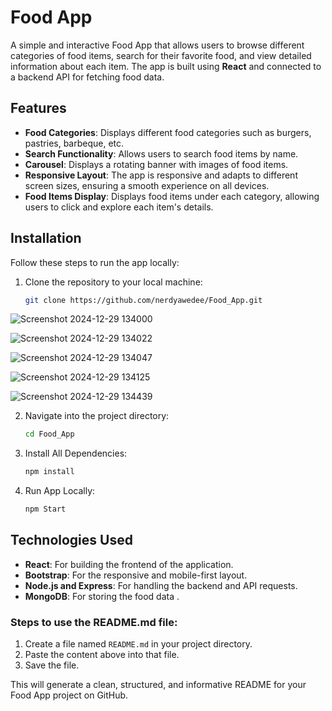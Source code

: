 # Food App

A simple and interactive Food App that allows users to browse different categories of food items, search for their favorite food, and view detailed information about each item. The app is built using **React** and connected to a backend API for fetching food data.

## Features

- **Food Categories**: Displays different food categories such as burgers, pastries, barbeque, etc.
- **Search Functionality**: Allows users to search food items by name.
- **Carousel**: Displays a rotating banner with images of food items.
- **Responsive Layout**: The app is responsive and adapts to different screen sizes, ensuring a smooth experience on all devices.
- **Food Items Display**: Displays food items under each category, allowing users to click and explore each item's details.

## Installation

Follow these steps to run the app locally:

1. Clone the repository to your local machine:

   ```bash
   git clone https://github.com/nerdyawedee/Food_App.git

![Screenshot 2024-12-29 134000](https://github.com/user-attachments/assets/8cb5e828-0ae4-4045-9681-6305dfbd9cc1)

![Screenshot 2024-12-29 134022](https://github.com/user-attachments/assets/6e09479d-d423-4886-85b2-58300870159b)

![Screenshot 2024-12-29 134047](https://github.com/user-attachments/assets/696d505a-07bb-4eaa-ab48-fde28e13bf33)

![Screenshot 2024-12-29 134125](https://github.com/user-attachments/assets/565530f2-8f3a-4ec7-8d8b-f35a62768779)

![Screenshot 2024-12-29 134439](https://github.com/user-attachments/assets/89a41a37-77b6-4030-9332-5b49aaf17d2b)

2. Navigate into the project directory:

   ```bash
   cd Food_App
3. Install All Dependencies:

   ```bash
   npm install
   
4. Run App Locally:

   ```bash
   npm Start

## Technologies Used

- **React**: For building the frontend of the application.
- **Bootstrap**: For the responsive and mobile-first layout.
- **Node.js and Express**: For handling the backend and API requests.
- **MongoDB**: For storing the food data .

### Steps to use the README.md file:
1. Create a file named `README.md` in your project directory.
2. Paste the content above into that file.
3. Save the file.

This will generate a clean, structured, and informative README for your Food App project on GitHub.


